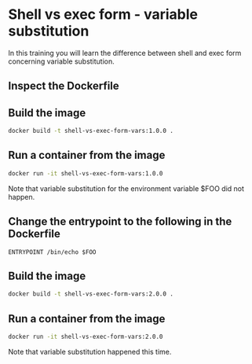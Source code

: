 # Shell vs exec form - variable substitution

In this training you will learn the difference between shell and exec form concerning variable substitution.

## Inspect the Dockerfile 

## Build the image

```bash
docker build -t shell-vs-exec-form-vars:1.0.0 .
```

## Run a container from the image

```bash
docker run -it shell-vs-exec-form-vars:1.0.0
```

Note that variable substitution for the environment variable $FOO did not happen.

## Change the entrypoint to the following in the Dockerfile

```
ENTRYPOINT /bin/echo $FOO
```

## Build the image

```bash
docker build -t shell-vs-exec-form-vars:2.0.0 .
```

## Run a container from the image

```bash
docker run -it shell-vs-exec-form-vars:2.0.0
```

Note that variable substitution happened this time.
